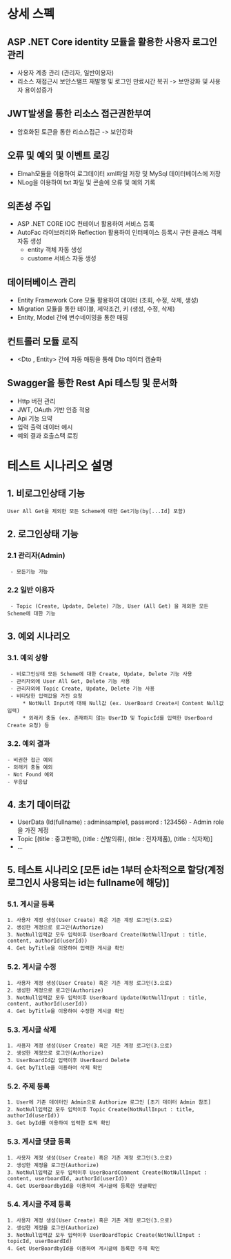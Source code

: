 # 상세 스펙
## ASP .NET Core identity 모듈을 활용한 사용자 로그인 관리 
   * 사용자 계층 관리 (관리자, 일반이용자)
   * 리소스 재접근시 보안스탬프 재발행 및 로그인 만료시간 복귀 -> 보안강화 및 사용자 용이성증가
## JWT발생을 통한 리소스 접근권한부여
   * 암호화된 토큰을 통한 리소스접근 -> 보안강화
## 오류 및 예외 및 이벤트 로깅
   * Elmah모듈을 이용하여 로그데이터 xml파일 저장 및 MySql 데이터베이스에 저장
   * NLog을 이용하여 txt 파일 및 콘솔에 오류 및 예외 기록
## 의존성 주입
   * ASP .NET CORE IOC 컨테이너 활용하여 서비스 등록
   * AutoFac 라이브러리와 Reflection 활용하여 인터페이스 등록시 구현 클래스 객체 자동 생성
      - entity 객체 자동 생성
      - custome 서비스 자동 생성
## 데이터베이스 관리
   * Entity Framework Core 모듈 활용하여 데이터 (조회, 수정, 삭제, 생성)
   * Migration 모듈을 통한 테이블, 제약조건, 키 (생성, 수정, 삭제)
   * Entity, Model 간에 변수네이밍을 통한 매핑  
## 컨트롤러 모듈 로직
   * <Dto , Entity> 간에 자동 매핑을 통해 Dto 데이터 캡슐화
## Swagger을 통한 Rest Api 테스팅 및 문서화
   * Http 버전 관리
   * JWT, OAuth 기반 인증 적용
   * Api 기능 요약
   * 입력 출력 데이터 예시
   * 예외 결과 호출스택 로킹
# 테스트 시나리오 설명
## 1. 비로그인상태 기능
    User All Get을 제외한 모든 Scheme에 대한 Get기능(by[...Id] 포함)
## 2. 로그인상태 기능
  ### 2.1 관리자(Admin)
     - 모든기능 가능
  ### 2.2 일반 이용자
     - Topic (Create, Update, Delete) 기능, User (All Get) 을 제외한 모든 Scheme에 대한 기능
## 3. 예외 시나리오
  ### 3.1. 예외 상황
     - 비로그인상태 모든 Scheme에 대한 Create, Update, Delete 기능 사용
     - 관리자외에 User All Get, Delete 기능 사용
     - 관리자외에 Topic Create, Update, Delete 기능 사용
     - 비타당한 입력값을 가진 요청
         * NotNull Input에 대해 Null값 (ex. UserBoard Create시 Content Null값 입력)
         * 외래키 충돌 (ex. 존재하지 않는 UserID 및 TopicId를 입력한 UserBoard Create 요청) 등
 ### 3.2. 예외 결과
    - 비권한 접근 예외
    - 외래키 충돌 예외
    - Not Found 예외
    - 무응답
## 4. 초기 데이터값
  - UserData (Id(fullname) : adminsample1, password : 123456) - Admin role을 가진 계정
  - Topic [(title : 중고판매), (title : 신발의류), (title : 전자제품), (title : 식자재)]
  - ...
## 5. 테스트 시나리오 [모든 id는 1부터 순차적으로 할당(계정 로그인시 사용되는 id는 fullname에 해당)] 
  ### 5.1. 게시글 등록
    1. 사용자 계정 생성(User Create) 혹은 기존 계정 로그인(3.으로)
    2. 생성한 계정으로 로그인(Authorize)
    3. NotNull입력값 모두 입력이후 UserBoard Create(NotNullInput : title, content, authorId(userId))
    4. Get byTitle을 이용하여 입력한 게시글 확인
  ### 5.2. 게시글 수정
    1. 사용자 계정 생성(User Create) 혹은 기존 계정 로그인(3.으로)
    2. 생성한 계정으로 로그인(Authorize) 
    3. NotNull입력값 모두 입력이후 UserBoard Update(NotNullInput : title, content, authorId(userId)) 
    4. Get byTitle을 이용하여 수정한 게시글 확인
  ### 5.3. 게시글 삭제
    1. 사용자 계정 생성(User Create) 혹은 기존 계정 로그인(3.으로) 
    2. 생성한 계정으로 로그인(Authorize) 
    3. UserBoardId값 입력이후 UserBoard Delete 
    4. Get byTitle을 이용하여 삭제 확인
  ### 5.2. 주제 등록 
    1. User에 기존 데이터인 Admin으로 Authorize 로그인 [초기 데이터 Admin 참조]
    2. NotNull입력값 모두 입력이후 Topic Create(NotNullInput : title, authorId(userId)) 
    3. Get byId를 이용하여 입력한 토픽 확인
  ### 5.3. 게시글 댓글 등록
    1. 사용자 계정 생성(User Create) 혹은 기존 계정 로그인(3.으로) 
    2. 생성한 계정을 로그인(Authorize) 
    3. NotNull입력값 모두 입력이후 UserBoardComment Create(NotNullInput : content, userboardId, authorId(userId)) 
    4. Get UserBoardbyId을 이용하여 게시글에 등록한 댓글확인
  ### 5.4. 게시글 주제 등록
    1. 사용자 계정 생성(User Create) 혹은 기존 계정 로그인(3.으로) 
    2. 생성한 계정을 로그인(Authorize) 
    3. NotNull입력값 모두 입력이후 UserBoardTopic Create(NotNullInput : topicId, userBoardId) 
    4. Get UserBoardbyId을 이용하여 게시글에 등록한 주제 확인


